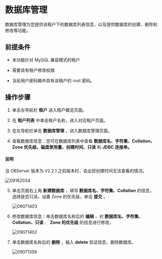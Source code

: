 数据库管理
==========================

数据库管理为您提供该租户下的数据库列表信息，以及提供数据库的创建、删除和修改等功能。

**前提条件**
-----------------------------

* 本功能针对 MySQL 兼容模式的租户

* 需要具有租户修改权限

* 当前用户密码箱中具有该租户的 root 密码。

**操作步骤**
-----------------------------

1. 单击左导航栏 **租户** 进入租户概览页面。

2. 在 **租户列表** 中单击租户名称，进入对应租户页面。

3. 在左导航栏单击 **数据库管理** ，进入数据库管理页面。

4. 查看数据库信息：您可在数据库列表中查看 **数据库名、字符集、Collation、Zone 优先级、磁盘使用量、创建时间、只读** 和 **JDBC 连接串。**

  <main id="notice" type='explain'>
    <h4>说明</h4>
    <p>当 OBServer 版本为 V2.2.1 之前版本时，会出现创建时间无法查看的情况。</p>
  </main>

   ![09162034](https://help-static-aliyun-doc.aliyuncs.com/assets/img/zh-CN/5260562361/p327434.png)

5. 单击页面右上角 **新建数据库** ，填写 **数据库名、字符集、Collation** 的信息，选择是否只读，设置 Zone 的优先级，单击 **提交** 。

   ![09071403](https://help-static-aliyun-doc.aliyuncs.com/assets/img/zh-CN/5260562361/p324235.png)

6. 修改数据库信息：单击数据库名称后的 **编辑** ，对 **数据库名、字符集、Collation、只读** 、 **Zone 的优先级** 的信息进行修改。

   ![09071402](https://help-static-aliyun-doc.aliyuncs.com/assets/img/zh-CN/5260562361/p324232.png)

7. 单击数据库名称后的 **删除** ，输入 **delete** 验证信息，删除数据库。

   ![09071359](https://help-static-aliyun-doc.aliyuncs.com/assets/img/zh-CN/5260562361/p324230.png)
